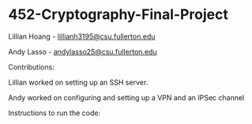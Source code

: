 # 452-Cryptography-Final-Project
Lillian Hoang - lillianh3195@csu.fullerton.edu

Andy Lasso - andylasso25@csu.fullerton.edu

Contributions:

Lillian worked on setting up an SSH server.

Andy worked on configuring and setting up a VPN and an IPSec channel


Instructions to run the code:

